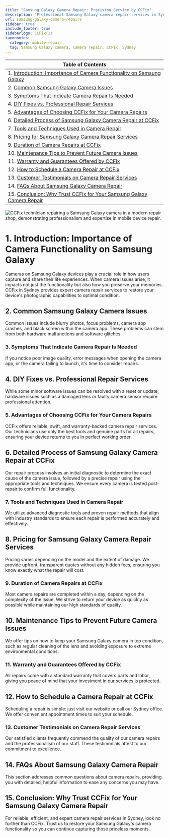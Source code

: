 ```yaml
---
title: "Samsung Galaxy Camera Repair: Precision Service by CCFix"
description: "Professional Samsung Galaxy camera repair services in Sydney. Quick, reliable, and backed by a warranty. Contact CCFix for a free quote today!"
url: samsung-galaxy-camera-repairs
sidebar: true
include_footer: true
sidebarlogo: CCFix(1)
taxonomies:
  category: mobile-repair
  tag: Samsung Galaxy camera, camera repair, CCFix, Sydney
---
```


| **Table of Contents**                                               |
|---------------------------------------------------------------------|
| 1. [Introduction: Importance of Camera Functionality on Samsung Galaxy](#1-introduction-importance-of-camera-functionality-on-samsung-galaxy) |
| 2. [Common Samsung Galaxy Camera Issues](#2-common-samsung-galaxy-camera-issues) |
| 3. [Symptoms That Indicate Camera Repair Is Needed](#3-symptoms-that-indicate-camera-repair-is-needed) |
| 4. [DIY Fixes vs. Professional Repair Services](#4-diy-fixes-vs-professional-repair-services) |
| 5. [Advantages of Choosing CCFix for Your Camera Repairs](#5-advantages-of-choosing-ccfix-for-your-camera-repairs) |
| 6. [Detailed Process of Samsung Galaxy Camera Repair at CCFix](#6-detailed-process-of-samsung-galaxy-camera-repair-at-ccfix) |
| 7. [Tools and Techniques Used in Camera Repair](#7-tools-and-techniques-used-in-camera-repair) |
| 8. [Pricing for Samsung Galaxy Camera Repair Services](#8-pricing-for-samsung-galaxy-camera-repair-services) |
| 9. [Duration of Camera Repairs at CCFix](#9-duration-of-camera-repairs-at-ccfix) |
| 10. [Maintenance Tips to Prevent Future Camera Issues](#10-maintenance-tips-to-prevent-future-camera-issues) |
| 11. [Warranty and Guarantees Offered by CCFix](#11-warranty-and-guarantees-offered-by-ccfix) |
| 12. [How to Schedule a Camera Repair at CCFix](#12-how-to-schedule-a-camera-repair-at-ccfix) |
| 13. [Customer Testimonials on Camera Repair Services](#13-customer-testimonials-on-camera-repair-services) |
| 14. [FAQs About Samsung Galaxy Camera Repair](#14-faqs-about-samsung-galaxy-camera-repair) |
| 15. [Conclusion: Why Trust CCFix for Your Samsung Galaxy Camera Repair](#15-conclusion-why-trust-ccfix-for-your-samsung-galaxy-camera-repair) |

![CCFix technician repairing a Samsung Galaxy camera in a modern repair shop, demonstrating professionalism and expertise in mobile device repair.](/images/galaxy-samsung-camera-repair.webp "A professional technician at CCFix is shown repairing the camera of a Samsung Galaxy. The modern, well-equipped repair shop highlights the high standards of service. The CCFix logo is prominently displayed, reinforcing the brand’s commitment to quality.")


# **1. Introduction: Importance of Camera Functionality on Samsung Galaxy**
Cameras on Samsung Galaxy devices play a crucial role in how users capture and share their life experiences. When camera issues arise, it impacts not just the functionality but also how you preserve your memories. CCFix in Sydney provides expert camera repair services to restore your device's photographic capabilities to optimal condition.

## **2. Common Samsung Galaxy Camera Issues**
Common issues include blurry photos, focus problems, camera app crashes, and black screen within the camera app. These problems can stem from both hardware malfunctions and software glitches.

### **3. Symptoms That Indicate Camera Repair Is Needed**
If you notice poor image quality, error messages when opening the camera app, or the camera failing to launch, it's time to consider repairs.

## **4. DIY Fixes vs. Professional Repair Services**
While some minor software issues can be resolved with a reset or update, hardware issues such as a damaged lens or faulty camera sensor require professional attention.

### **5. Advantages of Choosing CCFix for Your Camera Repairs**
CCFix offers reliable, swift, and warranty-backed camera repair services. Our technicians use only the best tools and genuine parts for all repairs, ensuring your device returns to you in perfect working order.

## **6. Detailed Process of Samsung Galaxy Camera Repair at CCFix**
Our repair process involves an initial diagnostic to determine the exact cause of the camera issue, followed by a precise repair using the appropriate tools and techniques. We ensure every camera is tested post-repair to confirm full functionality.

### **7. Tools and Techniques Used in Camera Repair**
We utilize advanced diagnostic tools and proven repair methods that align with industry standards to ensure each repair is performed accurately and effectively.

## **8. Pricing for Samsung Galaxy Camera Repair Services**
Pricing varies depending on the model and the extent of damage. We provide upfront, transparent quotes without any hidden fees, ensuring you know exactly what the repair will cost.

### **9. Duration of Camera Repairs at CCFix**
Most camera repairs are completed within a day, depending on the complexity of the issue. We strive to return your device as quickly as possible while maintaining our high standards of quality.

## **10. Maintenance Tips to Prevent Future Camera Issues**
We offer tips on how to keep your Samsung Galaxy camera in top condition, such as regular cleaning of the lens and avoiding exposure to extreme environmental conditions.

### **11. Warranty and Guarantees Offered by CCFix**
All repairs come with a standard warranty that covers parts and labor, giving you peace of mind that your investment in our services is protected.

## **12. How to Schedule a Camera Repair at CCFix**
Scheduling a repair is simple: just visit our website or call our Sydney office. We offer convenient appointment times to suit your schedule.

### **13. Customer Testimonials on Camera Repair Services**
Our satisfied clients frequently commend the quality of our camera repairs and the professionalism of our staff. These testimonials attest to our commitment to excellence.

## **14. FAQs About Samsung Galaxy Camera Repair**
This section addresses common questions about camera repairs, providing you with detailed, helpful information to ease any concerns you may have.

## **15. Conclusion: Why Trust CCFix for Your Samsung Galaxy Camera Repair**
For reliable, efficient, and expert camera repair services in Sydney, look no further than CCFix. Trust us to restore your Samsung Galaxy's camera functionality so you can continue capturing those priceless moments.

